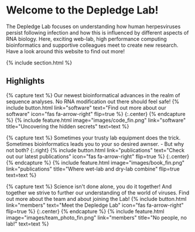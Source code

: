 ---
---

# Welcome to the Depledge Lab!

The Depledge Lab focuses on understanding how human herpesviruses persist following infection and how this is influenced by different aspects of RNA biology. Here, exciting web-lab, high performance computing bioinformatics and supportive colleagues meet to create new research. Have a look around this website to find out more!


{% include section.html %}

## Highlights

{% capture text %}
Our newest bioinformatical advances in the realm of sequence analyses. No RNA modification out there should feel safe!
{%
  include button.html
  link="software"
  text="Find out more about our software"
  icon="fas fa-arrow-right"
  flip=true
%}
{:.center}
{% endcapture %}
{%
  include feature.html
  image="images/code_fin.png"
  link="software"
  title="Uncovering the hidden secrets"
  text=text
%}


{% capture text %}
Sometimes your trusty lab equipment does the trick. Sometimes bioinformatics leads you to your so desired awnser. - But why not both?
{:.right}
{%
  include button.html
  link="publications"
  text="Check out our latest publications"
  icon="fas fa-arrow-right"
  flip=true
%}
{:.center}
{% endcapture %}
{%
  include feature.html
  image="images/book_fin.png"
  link="publications"
  title="Where wet-lab and dry-lab combine"
  flip=true
  text=text
%}


{% capture text %}
Science isn't done alone, you do it together! And together we strive to further our understanding of the world of viruses.
Find out more about the team and about joining the Lab!
{%
  include button.html
  link="members"
  text="Meet the Depledge Lab"
  icon="fas fa-arrow-right"
  flip=true
%}
{:.center}
{% endcapture %}
{%
  include feature.html
  image="images/team_photo_fin.png"
  link="members"
  title="No people, no lab!"
  text=text
%}
